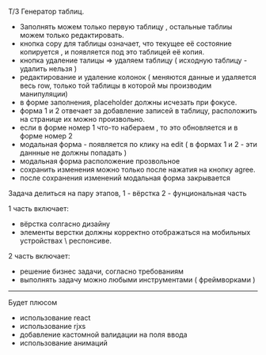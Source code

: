 Т/З
Генератор таблиц.

- Заполнять можем только первую таблицу , остальные таблиы можем только редактировать. 
- кнопка copy для таблицы означает, что текущее её состояние копируется , и появляется под это таблицей её копия. 
- кнопка удаление талицы => удаляем таблицу ( исходную таблицу - удалить нельзя ) 
- редактирование и удаление колонок ( меняются данные и удаляется весь row, только той таблицы в которой мы производим манипуляции)
- в форме заполнения, placeholder должны исчезать при фокусе. 
- форма 1 и 2 отвечает за добавление записей в таблицу, расположить на странице их можно произвольно.
- если в форме номер 1 что-то набераем , то это обновляется и в форме номер 2
- модальная форма - появляется по клику на edit ( в формах 1 и 2 - эти даннные не должны попадать )
- модальная форма расположение прозвольное
- сохранить изменения можно только после нажатия на кнопку agree.
- после сохранения изменений модальная форма закрывается



Задача делиться на пару этапов, 
1 - вёрстка
2 - фунциональная часть 



1 часть включает:
- вёрстка солгасно дизайну
- элементы верстки должны корректно отображаться на мобильных устройствах \ респонсиве.


2 часть включает:
- решение бизнес задачи, согласно требованиям
- выполнять задачу можно любыми инструментами ( фреймворками ) 
---
Будет плюсом 
- использование react
- использование rjxs
- добавление кастомной валидации на поля ввода
- использование анимаций

